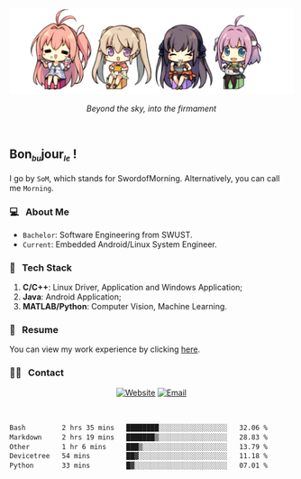 <img src="./pic/Aokana.png">
<p align="center"><em>Beyond the sky, into the firmament</em></p>

<br/>

## Bon<sub><em><font size=2>bu</font></em></sub>jour<sub><em><font size=2>le</font></em></sub> !

I go by `SoM`, which stands for SwordofMorning. Alternatively, you can call me `Morning`.

### 💻 &nbsp; About Me

- `Bachelor`: Software Engineering from SWUST.
- `Current`: Embedded Android/Linux System Engineer.

### 🔧 &nbsp; Tech Stack

1. **C/C++**: Linux Driver, Application and Windows Application;
2. **Java**: Android Application;
3. **MATLAB/Python**: Computer Vision, Machine Learning.

### 📝 &nbsp; Resume

You can view my work experience by clicking <a href="https://swordofmorning.com/index.php/contact/">here</a>.

### 🤝🏻 &nbsp; Contact

<p align="center">
<a href="https://swordofmorning.com/"><img alt="Website" src="https://img.shields.io/badge/Website-swordofmorning.com-blue?style=flat-square&logo=google-chrome"></a>
<a href="mailto:master@xiaojintao.email
"><img alt="Email" src="https://img.shields.io/badge/Email-master@xiaojintao.email-blue?style=flat-square&logo=gmail"></a>
</p>

<br/>

<!--START_SECTION:waka-->

```txt
Bash         2 hrs 35 mins   ████████░░░░░░░░░░░░░░░░░   32.06 %
Markdown     2 hrs 19 mins   ███████▒░░░░░░░░░░░░░░░░░   28.83 %
Other        1 hr 6 mins     ███▒░░░░░░░░░░░░░░░░░░░░░   13.79 %
Devicetree   54 mins         ██▓░░░░░░░░░░░░░░░░░░░░░░   11.18 %
Python       33 mins         █▓░░░░░░░░░░░░░░░░░░░░░░░   07.01 %
```

<!--END_SECTION:waka-->

